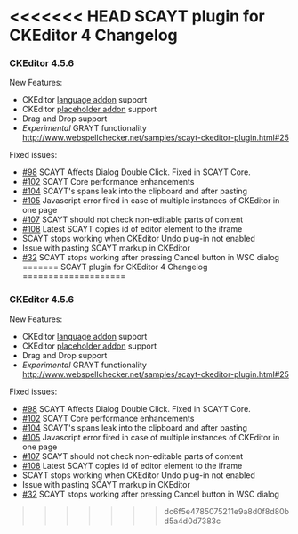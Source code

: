 <<<<<<< HEAD
SCAYT plugin for CKEditor 4 Changelog
====================
### CKEditor 4.5.6

New Features:
* CKEditor [language addon](http://ckeditor.com/addon/language) support
* CKEditor [placeholder addon](http://ckeditor.com/addon/placeholder) support
* Drag and Drop support
* *Experimental* GRAYT functionality http://www.webspellchecker.net/samples/scayt-ckeditor-plugin.html#25

Fixed issues:
* [#98](https://github.com/WebSpellChecker/ckeditor-plugin-scayt/issues/98) SCAYT Affects Dialog Double Click. Fixed in SCAYT Core.
* [#102](https://github.com/WebSpellChecker/ckeditor-plugin-scayt/issues/102) SCAYT Core performance enhancements
* [#104](https://github.com/WebSpellChecker/ckeditor-plugin-scayt/issues/104) SCAYT's spans leak into the clipboard and after pasting
* [#105](https://github.com/WebSpellChecker/ckeditor-plugin-scayt/issues/105) Javascript error fired in case of multiple instances of CKEditor in one page
* [#107](https://github.com/WebSpellChecker/ckeditor-plugin-scayt/issues/107) SCAYT should not check non-editable parts of content
* [#108](https://github.com/WebSpellChecker/ckeditor-plugin-scayt/issues/108) Latest SCAYT copies id of editor element to the iframe
* SCAYT stops working when CKEditor Undo plug-in not enabled
* Issue with pasting SCAYT markup in CKEditor
* [#32](https://github.com/WebSpellChecker/ckeditor-plugin-wsc/issues/32) SCAYT stops working after pressing Cancel button in WSC dialog
=======
SCAYT plugin for CKEditor 4 Changelog
====================
### CKEditor 4.5.6

New Features:
* CKEditor [language addon](http://ckeditor.com/addon/language) support
* CKEditor [placeholder addon](http://ckeditor.com/addon/placeholder) support
* Drag and Drop support
* *Experimental* GRAYT functionality http://www.webspellchecker.net/samples/scayt-ckeditor-plugin.html#25

Fixed issues:
* [#98](https://github.com/WebSpellChecker/ckeditor-plugin-scayt/issues/98) SCAYT Affects Dialog Double Click. Fixed in SCAYT Core.
* [#102](https://github.com/WebSpellChecker/ckeditor-plugin-scayt/issues/102) SCAYT Core performance enhancements
* [#104](https://github.com/WebSpellChecker/ckeditor-plugin-scayt/issues/104) SCAYT's spans leak into the clipboard and after pasting
* [#105](https://github.com/WebSpellChecker/ckeditor-plugin-scayt/issues/105) Javascript error fired in case of multiple instances of CKEditor in one page
* [#107](https://github.com/WebSpellChecker/ckeditor-plugin-scayt/issues/107) SCAYT should not check non-editable parts of content
* [#108](https://github.com/WebSpellChecker/ckeditor-plugin-scayt/issues/108) Latest SCAYT copies id of editor element to the iframe
* SCAYT stops working when CKEditor Undo plug-in not enabled
* Issue with pasting SCAYT markup in CKEditor
* [#32](https://github.com/WebSpellChecker/ckeditor-plugin-wsc/issues/32) SCAYT stops working after pressing Cancel button in WSC dialog
>>>>>>> dc6f5e4785075211e9a8d0f8d80bd5a4d0d7383c
